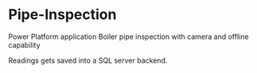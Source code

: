 # Pipe-Inspection
Power Platform application
Boiler pipe inspection with camera and offline capability

Readings gets saved into a SQL server backend.


